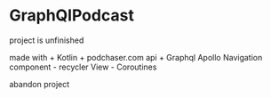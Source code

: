 # GraphQlPodcast
project is unfinished

made with + Kotlin + podchaser.com api + Graphql Apollo
Navigation component - recycler View - Coroutines 

abandon project 

